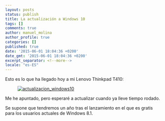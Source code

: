 ```yaml
---
layout: posts
status: publish
title: La actualización a Windows 10
tags: []
comments: true
author: manuel_molina
author_profile: true
categories: []
published: true
date: '2015-06-01 18:04:36 +0200'
date_gmt: '2015-06-01 18:04:36 +0200'
excerpt_separator: <!--more-->
locale: "es-ES"
---
```

Esto es lo que ha llegado hoy a mi Lenovo Thinkpad T410:
<!--more-->
<figure style="width: 300px" class="align-left">
  <a href="{{ site.url }}{{ site.baseurl }}/assets/images/2015-06-01-la-actualizacion-a-windows-10/actualizacion_windows10.jpg"><img src="{{ site.url }}{{ site.baseurl }}/assets/images/2015-06-01-la-actualizacion-a-windows-10/actualizacion_windows10.jpg" alt="actualizacion_windows10"></a>
</figure>

Me he apuntado, pero esperaré a actualizar cuando ya lleve tiempo rodado.

Se supone que tendremos un año tras el lanzamiento en el que es gratis para los usuarios actuales de Windows 8.1.

